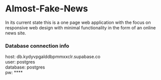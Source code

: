 # Almost-Fake-News
 In its current state this is a one page web application with the focus on responsive web design with minimal functionality in the form of an online news site.

### Database connection info
host: db.kydyvpgalddbpmmxxclr.supabase.co <br>
user: postgres <br>
database: postgres <br>
pw: ****
